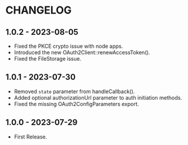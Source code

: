 # CHANGELOG

## 1.0.2 - 2023-08-05

- Fixed the PKCE crypto issue with node apps.
- Introduced the new OAuth2Client::renewAccessToken().
- Fixed the FileStorage issue.

## 1.0.1 - 2023-07-30

- Removed `state` parameter from handleCallback(). 
- Added optional authorizationUrl parameter to auth initiation methods.
- Fixed the missing OAuth2ConfigParameters export.

## 1.0.0 - 2023-07-29

* First Release.
